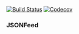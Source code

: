 [![Build Status](https://travis-ci.org/wesbillman/JSONFeed.svg?branch=master)](https://travis-ci.org/wesbillman/JSONFeed)
[![Codecov](https://img.shields.io/codecov/c/github/wesbillman/JSONFeed.svg)](https://codecov.io/gh/wesbillman/JSONFeed)

### JSONFeed
